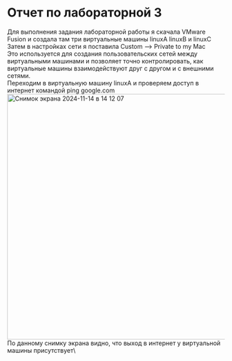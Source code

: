 # Отчет по лабораторной 3
Для выполнения задания лабораторной работы я скачала VMware Fusion и создала там три виртуальные машины linuxA linuxB и linuxC\
Затем в настройках сети я поставила Custom --> Private to my Mac\
Это используется для создания пользовательских сетей между виртуальными машинами и позволяет точно контролировать, как виртуальные машины взаимодействуют друг с другом и с внешними сетями.\
Переходим в виртуальную машину linuxA и проверяем доступ в интернет командой ping google.com\
<img width="570" alt="Снимок экрана 2024-11-14 в 14 12 07" src="https://github.com/user-attachments/assets/0cecf8b3-9ee7-46ee-baeb-2feb7ec522a7">\
По данному снимку экрана видно, что выход в интернет у виртуальной машины присутствует\


